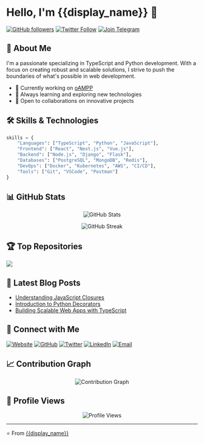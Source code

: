 # Hello, I'm {{display_name}} 👋

[![GitHub followers](https://img.shields.io/github/followers/likhonsheikhorg?style=social)](https://github.com/likhonsheikhorg)
[![Twitter Follow](https://img.shields.io/twitter/follow/likhondotxyz?style=social)](https://twitter.com/likhondotxyz)
[![Join Telegram](https://img.shields.io/badge/Join%20Telegram-2CA5E0?style=social&logo=telegram)](https://t.me/likhondotxyz)

## 🚀 About Me
I'm a passionate specializing in TypeScript and Python development. With a focus on creating robust and scalable solutions, I strive to push the boundaries of what's possible in web development.

- 💼 Currently working on [oAMPP](https://github.com/likhonsheikhorg/oAMPP)
- 🌱 Always learning and exploring new technologies
- 👯 Open to collaborations on innovative projects

## 🛠️ Skills & Technologies

```python
skills = {
    "Languages": ["TypeScript", "Python", "JavaScript"],
    "Frontend": ["React", "Next.js", "Vue.js"],
    "Backend": ["Node.js", "Django", "Flask"],
    "Databases": ["PostgreSQL", "MongoDB", "Redis"],
    "DevOps": ["Docker", "Kubernetes", "AWS", "CI/CD"],
    "Tools": ["Git", "VSCode", "Postman"]
}
```

## 📊 GitHub Stats

<p align="center">
  <img src="https://github-readme-stats.vercel.app/api?username=likhonsheikhorg&show_icons=true&theme=radical" alt="GitHub Stats" />
</p>

<p align="center">
  <img src="https://github-readme-streak-stats.herokuapp.com/?user=likhonsheikhorg&theme=radical" alt="GitHub Streak" />
</p>

## 🏆 Top Repositories

<a href="https://github.com/likhonsheikhorg/oAMPP">
  <img align="center" src="https://github-readme-stats.vercel.app/api/pin/?username=likhonsheikhorg&repo=oAMPP&theme=radical" />
</a>

## 📝 Latest Blog Posts

<!-- BLOG-POST-LIST:START -->
- [Understanding JavaScript Closures](https://likhonsheikh.com/blog/javascript-closures)
- [Introduction to Python Decorators](https://likhonsheikh.com/blog/python-decorators)
- [Building Scalable Web Apps with TypeScript](https://likhonsheikh.com/blog/scalable-web-apps)
<!-- BLOG-POST-LIST:END -->

## 🤝 Connect with Me

[![Website](https://img.shields.io/badge/Website-likhonsheikh.com-blue?style=flat-square&logo=google-chrome)](https://likhonsheikh.com)
[![GitHub](https://img.shields.io/badge/GitHub-likhon--xyz-blue?style=flat-square&logo=github)](https://github.com/likhon-xyz)
[![Twitter](https://img.shields.io/badge/Twitter-likhondotxyz-blue?style=flat-square&logo=twitter)](https://twitter.com/likhondotxyz)
[![LinkedIn](https://img.shields.io/badge/LinkedIn-likhonsheikh-blue?style=flat-square&logo=linkedin)](https://www.linkedin.com/in/likhonsheikh)
[![Email](https://img.shields.io/badge/Email-me%40likhonsheikh.com-blue?style=flat-square&logo=gmail)](mailto:me@likhonsheikh.com)

## 📈 Contribution Graph

<p align="center">
  <img src="https://github-readme-activity-graph.cyclic.app/graph?username=likhonsheikhorg&theme=github-compact" alt="Contribution Graph" />
</p>

## 👀 Profile Views

<p align="center">
  <img src="https://komarev.com/ghpvc/?username=likhonsheikhorg&color=blueviolet&style=for-the-badge" alt="Profile Views" />
</p>

---

⭐️ From [{{display_name}}](https://github.com/likhonsheikhorg)
